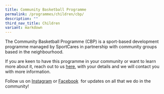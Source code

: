 ```yaml
---
title: Community Basketball Programme
permalink: /programmes/children/cbp/
description: ""
third_nav_title: Children
variant: markdown
---
```

The Community Basketball Programme (CBP) is a sport-based development programme managed by SportCares in partnership with community groups based in the neighbourhood. 

If you are keen to have this programme in your community or want to learn more about it, reach out to us&nbsp;[here](mailto:sportcares@sport.gov.sg), with your details and we will contact you with more information.

Follow us on&nbsp;[Instagram](https://www.instagram.com/sportcares/)&nbsp;or&nbsp;[Facebook](https://www.facebook.com/SportCaresSG)&nbsp; for updates on all that we do in the community!